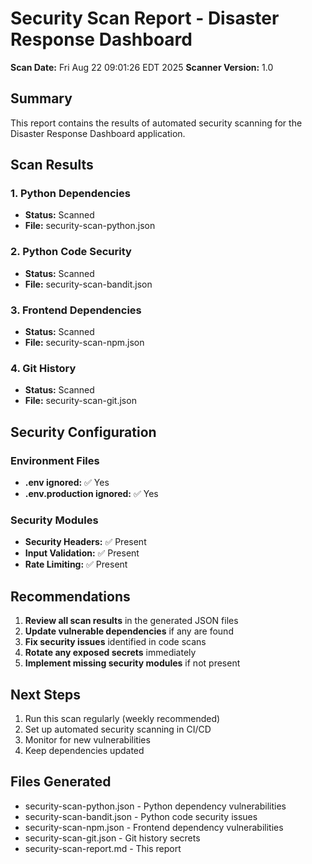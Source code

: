 # Security Scan Report - Disaster Response Dashboard

**Scan Date:** Fri Aug 22 09:01:26 EDT 2025
**Scanner Version:** 1.0

## Summary

This report contains the results of automated security scanning for the Disaster Response Dashboard application.

## Scan Results

### 1. Python Dependencies
- **Status:** Scanned
- **File:** security-scan-python.json

### 2. Python Code Security
- **Status:** Scanned
- **File:** security-scan-bandit.json

### 3. Frontend Dependencies
- **Status:** Scanned
- **File:** security-scan-npm.json

### 4. Git History
- **Status:** Scanned
- **File:** security-scan-git.json

## Security Configuration

### Environment Files
- **.env ignored:** ✅ Yes
- **.env.production ignored:** ✅ Yes

### Security Modules
- **Security Headers:** ✅ Present
- **Input Validation:** ✅ Present
- **Rate Limiting:** ✅ Present

## Recommendations

1. **Review all scan results** in the generated JSON files
2. **Update vulnerable dependencies** if any are found
3. **Fix security issues** identified in code scans
4. **Rotate any exposed secrets** immediately
5. **Implement missing security modules** if not present

## Next Steps

1. Run this scan regularly (weekly recommended)
2. Set up automated security scanning in CI/CD
3. Monitor for new vulnerabilities
4. Keep dependencies updated

## Files Generated

- security-scan-python.json - Python dependency vulnerabilities
- security-scan-bandit.json - Python code security issues
- security-scan-npm.json - Frontend dependency vulnerabilities
- security-scan-git.json - Git history secrets
- security-scan-report.md - This report

